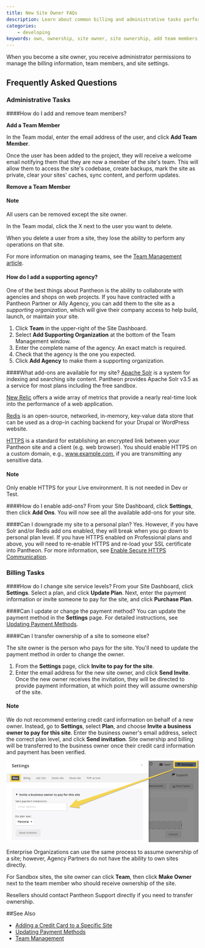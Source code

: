 ```yaml
---
title: New Site Owner FAQs
description: Learn about common billing and administrative tasks performed by a Pantheon Drupal or WordPress site owner.
categories:
    - developing
keywords: own, ownership, site owner, site ownership, add team members, how to add a team member, how to remove a team member, supporting organization, supporting agency
---
```

When you become a site owner, you receive administrator permissions to manage the billing information, team members, and site settings.

## Frequently Asked Questions

### Administrative Tasks


####How do I add and remove team members?

**Add a Team Member**

In the Team modal, enter the email address of the user, and click **Add Team Member**.

Once the user has been added to the project, they will receive a welcome email notifying them that they are now a member of the site's team. This will allow them to access the site's codebase, create backups, mark the site as private, clear your sites' caches, sync content, and perform updates.

**Remove a Team Member**

<div class="alert alert-info" role="alert">
<h4>Note</h4>All users can be removed except the site owner.</div>

In the Team modal, click the X next to the user you want to delete.

When you delete a user from a site, they lose the ability to perform any operations on that site.

For more information on managing teams, see the [Team Management article](/docs/team-management/).


#### How do I add a supporting agency?
One of the best things about Pantheon is the ability to collaborate with agencies and shops on web projects. If you have contracted with a Pantheon Partner or Ally Agency, you can add them to the site as a _supporting organization_, which will give their company access to help build, launch, or maintain your site.

1. Click **Team** in the upper-right of the Site Dashboard.
2. Select **Add Supporting Organization** at the bottom of the Team Management window.
3. Enter the complete name of the agency. An exact match is required.
4. Check that the agency is the one you expected.
5. Click **Add Agency** to make them a supporting organization.

####What add-ons are available for my site?
[Apache Solr](/docs/apache-solr/) is a system for indexing and searching site content. Pantheon provides Apache Solr v3.5 as a service for most plans including the free sandbox.

[New Relic](/docs/new-relic-performance-analysis/) offers a wide array of metrics that provide a nearly real-time look into the performance of a web application.

[Redis](/docs/redis-as-a-caching-backend/) is an open-source, networked, in-memory, key-value data store that can be used as a drop-in caching backend for your Drupal or WordPress website.

[HTTPS](/docs/adding-a-ssl-certificate-for-secure-https-communication/) is a standard for establishing an encrypted link between your Pantheon site and a client (e.g. web browser). You should enable HTTPS on a custom domain, e.g., www.example.com, if you are transmitting any sensitive data.  
<div class="alert alert-warning" role="alert">
<h4>Note</h4>
Only enable HTTPS for your Live environment. It is not needed in Dev or Test.</div>

####How do I enable add-ons?
From your Site Dashboard, click **Settings**, then click **Add Ons**. You will now see all the available add-ons for your site.


####Can I downgrade my site to a personal plan?
Yes. However, if you have Solr and/or Redis add ons enabled, they will break when you go down to personal plan level. If you have HTTPS enabled on Professional plans and above, you will need to re-enable HTTPS and re-load your SSL certificate into Pantheon. For more information, see [Enable Secure HTTPS Communication](/docs/adding-a-ssl-certificate-for-secure-https-communication/).

### Billing Tasks


####How do I change site service levels?
From your Site Dashboard, click **Settings**. Select a plan, and click **Update Plan**. Next, enter the payment information or invite someone to pay for the site, and click **Purchase Plan**.

####Can I update or change the payment method?
You can update the payment method in the **Settings** page. For detailed instructions, see [Updating Payment Methods](/docs/updating-payment-methods/).


####Can I transfer ownership of a site to someone else?

The site owner is the person who pays for the site. You'll need to update the payment method in order to change the owner.

1. From the **Settings** page, click **Invite to pay for the site**.
2. Enter the email address for the new site owner, and click **Send Invite**.
Once the new owner receives the invitation, they will be directed to provide payment information, at which point they will assume ownership of the site.

<div class="alert alert-warning" role="alert">
<h4>Note</h4>
We do not recommend entering credit card information on behalf of a new owner. Instead, go to <strong>Settings</strong>, select <strong>Plan</strong>, and choose <strong>Invite a business owner to pay for this site</strong>. Enter the business owner's email address, select the correct plan level, and click <strong>Send invitation</strong>. Site ownership and billing will be transferred to the business owner once their credit card information and payment has been verified.</div>

 ![Invite a business owner to pay](/source/assets/images/invite-business-owner.png)


Enterprise Organizations can use the same process to assume ownership of a site; however, Agency Partners do not have the ability to own sites directly.

For Sandbox sites, the site owner can click **Team**, then click **Make Owner** next to the team member who should receive ownership of the site.

Resellers should contact Pantheon Support directly if you need to transfer ownership.


##See Also

- [Adding a Credit Card to a Specific Site](/docs/add-a-credit-card-to-a-site#select-a-plan-and-add-a-credit-card)
- [Updating Payment Methods](/docs/updating-payment-methods/)
- [Team Management](/docs/team-management/)
